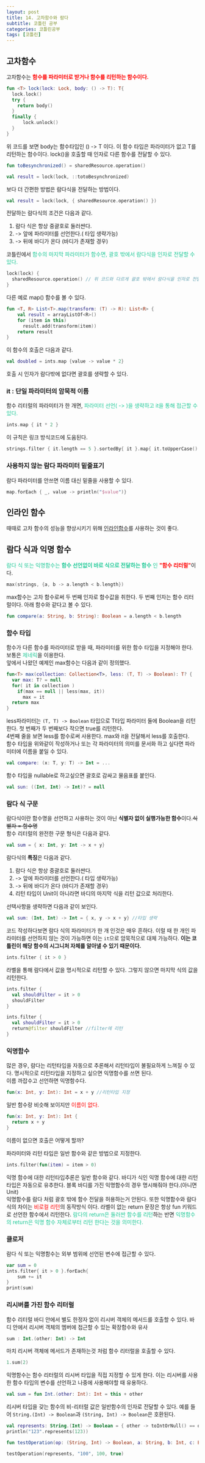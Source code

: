 ```yaml
---
layout: post
title: 14. 고차함수와 람다
subtitle: 코틀린 공부
categories: 코틀린공부
tags: [코틀린]
---
```

## 고차함수
고차함수는 <span style="color:red">**함수를 파라미터로 받거나 함수를 리턴하는 함수이다.**</span>
```kotlin
fun <T> lock(lock: Lock, body: () -> T): T{
  lock.lock()
  try {
    return body() 
  }
  finally {
      lock.unlock()
  }
}
```
위 코드를 보면 body는 함수타입인 () -> T 이다. 이 함수 타입은 파라미터가 없고 T를 리턴하는 함수이다. lock()을 호출할 때 인자로 다른 함수를 전달할 수 있다.
```kotlin
fun toBesynchronized() = sharedResource.operation()

val result = lock(lock, ::totoBesynchronized)
```
보다 더 간편한 방법은 람다식을 전달하는 방법이다.
```kotlin
val result = lock(lock, { sharedResource.operation() })
```
전달하는 람다식의 조건은 다음과 같다.

1. 람다 식은 항상 중괄호로 둘러싼다.
2. -> 앞에 파라미터를 선언한다.( 타입 생략가능)
3. -> 뒤에 바디가 온다 (바디가 존재할 경우)

코틀린에서 <span style="color:#20c997">함수의 마지막 파라미터가 함수면, 괄호 밖에서 람다식을 인자로 전달할 수 있다.</span>
```kotlin
lock(lock) { 
  sharedResource.operation() // 위 코드와 다르게 괄호 밖에서 람다식을 인자로 전달하고있다. 
}
```
다른 예로 map() 함수를 볼 수 있다.
```kotlin
fun <T, R> List<T>.map(transform: (T) -> R): List<R> {
    val result = arrayListOf<R>()
    for (item in this)
      result.add(transform(item))
    return result
}
```
이 함수의 호출은 다음과 같다.
```kotlin
val doubled = ints.map {value -> value * 2}
```
호출 시 인자가 람다밖에 없다면 괄호를 생략할 수 있다.

### it : 단일 파라미터의 암묵적 이름
함수 리터럴의 파라미터가 한 개면, <span style="color:#20c997">파라미터 선언( -> )을 생략하고 it을 통해 접근할 수 있다.</span>
```kotlin
ints.map { it * 2 }
```
이 규칙은 링크 방식코드에 도움된다.
```kotlin
strings.filter { it.length == 5 }.sortedBy{ it }.map{ it.toUpperCase() }
```

### 사용하지 않는 람다 파라미터 밑줄표기
람다 파라미터를 안쓰면 이름 대신 밑줄을 사용할 수 있다.
```kotlin
map.forEach { _, value -> println("$value")}
```

## 인라인 함수
때때로 고차 함수의 성능을 향상시키기 위해 [인라인함수]()를 사용하는 것이 좋다.

## 람다 식과 익명 함수
<span style="color:#20c997">람다 식 또는 익명함수는 **함수 선언없이 바로 식으로 전달하는 함수** 인 </span><span style="color:red">**"함수 리터럴"**</span>이다.
```kotlin
max(strings, {a, b -> a.length < b.length})
```
max함수는 고차 함수로써 두 번째 인자로 함수값을 취한다. 두 번째 인자는 함수 리터럴이다. 아래 함수와 같다고 볼 수 있다.
```kotlin
fun compare(a: String, b: String): Boolean = a.length < b.length
```

### 함수 타입
함수가 다른 함수를 파라미터로 받을 때, 파라미터를 위한 함수 타입을 지정해야 한다. 보통은 <span style="color:#20c997">제네릭</span>을 이용한다.<Br>
앞에서 나왔던 예제인 max함수는 다음과 같이 정의했다.
```kotlin
fun<T> max(collection: Collection<T>, less: (T, T) -> Boolean): T? {
  var max: T? = null
  for( it in collection )
    if(max == null || less(max, it))
      max = it
  return max
}
```
less파라미터는 ```(T, T) -> Boolean``` 타입으로 T타입 파라미터 둘에 Boolean을 리턴한다. 첫 번째가 두 번째보다 작으면 true를 리턴한다.<br>
4번째 줄을 보면 less를 함수로써 사용한다. max와 it을 전달해서 less를 호출한다.<br>
함수 타입을 위와같이 작성하거나 또는 각 파라미터의 의미를 문서화 하고 싶다면 파라미터에 이름을 붙일 수 있다.
```kotlin
val compare: (x: T, y: T) -> Int = ...
```
함수 타입을 nullable로 하고싶으면 괄호로 감싸고 물음표를 붙인다.
```kotlin
val sun: ((Int, Int) -> Int)? = null
```

### 람다 식 구문
람다식이란 함수명을 선언하고 사용하는 것이 아닌 **식별자 없이 실행가능한 함수**이다.~~식별자 = 함수명~~<br>
함수 리터럴의 완전한 구문 형식은 다음과 같다.
```kotlin
val sum = { x: Int, y: Int -> x + y}
```
람다식의 **특징**은 다음과 같다.

1. 람다 식은 항상 중괄호로 둘러싼다.
2. -> 앞에 파라미터를 선언한다.( 타입 생략가능)
3. -> 뒤에 바디가 온다 (바디가 존재할 경우)
4. 리턴 타입이 Unit이 아니라면 바디의 마지막 식을 리턴 값으로 처리한다.

선택사항을 생략하면 다음과 같이 보인다.
```kotlin
val sum: (Int, Int) -> Int = { x, y -> x + y} //타입 생략
```

코드 작성하다보면 람다 식의 파라미터가 한 개 인것은 매우 흔하다. 이럴 때 한 개인 파라미터를 선언하지 않는 것이 가능하면 이는 ```it```으로 암묵적으로 대체 가능하다.
**이는 코틀린이 해당 함수의 시그니처 자체를 알아낼 수 있기 때문이다.**
```kotlin
ints.filter { it > 0 }
```
라벨을 통해 람다에서 값을 명시적으로 리턴할 수 있다. 그렇지 않으면 마지막 식의 값을 리턴한다.
```kotlin
ints.filter {
  val shouldFilter = it > 0
  shouldFilter
}

ints.filter {
  val shouldFilter = it > 0
  return@filter shouldFilter //filter에 리턴
}
```

### 익명함수
많은 경우, 람다는 리턴타입을 자동으로 추론해서 리턴타입이 불필요하게 느껴질 수 있다. 명시적으로 리턴타입을 지정하고 싶으면 익명함수를 쓰면 된다.<br>
이름 까잡수고 선언하면 익명함수다.
```kotlin
fun(x: Int, y: Int): Int = x + y //리턴타입 지정
```
일반 함수랑 비슷해 보이지만 <span style="color:red">이름이 없다.</span>
```kotlin
fun(x: Int, y: Int): Int {
  return x + y  
} 
```
이름이 없으면 호출은 어떻게 할까?

파라미터와 리턴 타입은 일반 함수와 같은 방법으로 지정한다.
```kotlin
ints.filter(fun(item) = item > 0)
```
익명 함수에 대한 리턴타입추론은 일반 함수와 같다. 바디가 식인 익명 함수에 대한 리턴 타입은 자동으로 유추한다. 블록 바디를 가진 익명함수의 경우 명시해줘야 한다.(아니면 Unit)<br>
익명함수를 람다 처럼 괄호 밖에 함수 전달을 허용하는거 안된다. 또한 익명함수와 람다 식의 차이는 <span style="color:red">비로컬 리턴</span>의 동작방식 이다. 라벨이 없는 return 문장은 항상 fun 키워드로 선언한 함수에서 리턴한다. <span style="color:#20c997">람다의 return은 둘러싼 함수를 리턴</span>하는 반면 <span style="color:#20c997">익명함수의 return은 익명 함수 자체로부터 리턴 한다는 것을 의미한다.</span>

### 클로저
람다 식 또는 익명함수는 외부 범위에 선언된 변수에 접근할 수 있다. 
```kotlin
var sum = 0
ints.filter{ it > 0 }.forEach{
    sum += it
}
print(sum)
```

### 리시버를 가진 함수 리터럴
함수 리터럴 바디 안에서 별도 한정자 없이 리시버 객체의 메서드를 호출할 수 있다. 바디 안에서 리시버 객체의 멤버에 접근할 수 있는 확장함수와 유사
```kotlin
sum : Int.(other: Int) -> Int
```
마치 리시버 객체에 메서드가 존재하는것 처럼 함수 리터럴을 호출할 수 있다.
```kotlin
1.sum(2)
```
익명함수는 함수 리터럴의 리시버 타입을 직접 지정할 수 있게 한다. 이는 리시버를 사용한 함수 타입의 변수를 선언하고 나중에 사용해야할 때 유용하다.
```kotlin
val sum = fun Int.(other: Int): Int = this + other
```
리시버 타입을 갖는 함수의 비-리터럴 값은 일반함수의 인자로 전달할 수 있다. 예를 들어 
```String.(Int) -> Boolean```과 ```(String, Int) -> Boolean```은 호환된다.
```kotlin
val represents: String.(Int) -> Boolean = { other -> toIntOrNull() == other}
println("123".represents(123))

fun testOperation(op: (String, Int) -> Boolean, a: String, b: Int, c: Boolean) = assert(op(a, b) == c)

testOperation(represents, "100", 100, true)
```
